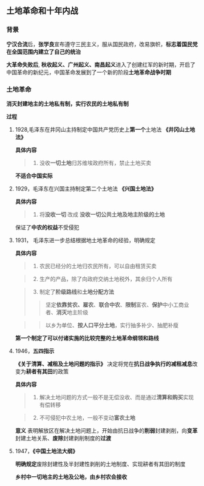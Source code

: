 ## 土地革命和十年内战

### 背景
**宁汉合流**后，**张学良**宣布遵守三民主义，服从国民政府，改易旗帜，**标志着国民党在全国范围内建立了自己的统治**

**大革命失败后**, **秋收起义、广州起义、南昌起义**进入了创建红军的新时期，开启了中国革命的新纪元，中国革命发展到了一个新的阶段**土地革命战争时期**


### 土地革命

**消灭封建地主的土地私有制，实行农民的土地私有制**
    
**过程**

1. 1928,毛泽东在井冈山主持制定中国共产党历史上**第一个**土地法 **《井冈山土地法》**

    **具体内容**
    > 1. 没收**一切土地**归苏维埃政府所有，禁止土地买卖

    **不适合中国实际**

2. 1929，毛泽东在兴国主持制定第二个土地法 **《兴国土地法》**

    **具体内容**
    > 1. 将**没收一切** 改成 **没收一切公共土地及地主阶级的土地**

    保证了**中农的权益**不受侵犯

3. 1931， 毛泽东进一步总结根据地土地革命的经验，明确规定

    **具体内容**
    > 1. 农民已经分的土地归农民所有，可以自由租赁买卖

    > 2. 生产的产品，除了向政府交纳土地税外，其余归个人所有

    > 3. 制定了**阶级路线**和**土地分配方法**
    >> 坚定**依靠贫农、雇农**、**联合中农**、**限制**富农、**保护**中小工商业者、**消灭**地主阶级

    >> 以乡为单位、**按人口平分土地**，实行抽多补少、抽肥补瘦

    **第一个制定了可以付诸实施的比较完整的土地革命纲领和路线**

4. 1946，**五四指示**

    **《关于清算、减租及土地问题的指示》** 决定将党在**抗日战争执行的减租减息**改变为**耕者有其田**的政策

    **具体内容**
    > 1. 解决土地问题的方式一般不是无偿没收、而是通过**清算和购买**实现有偿转移

    > 2. 不可侵犯中农土地，一般不变动**富农土地**

    **意义**
    表明解放区在解决土地问题上，开始由抗日战争的**削弱**封建剥削，向**变革**封建土地关系、**废除**封建剥削制度的**过渡**

5. 1947，**《中国土地法大纲》**

    **明确规定**废除封建性及半封建性剥削的土地制度、实现耕者有其田的制度

    **乡村中一切地主的土地及公地，由乡村农会接收**